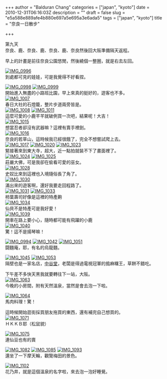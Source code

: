 +++
author = "Balduran Chang"
categories = ["japan", "kyoto"]
date = 2010-12-31T06:16:03Z
description = ""
draft = false
slug = "e5a588e889afe4b880e697a5e695a3e6ada5"
tags = ["japan", "kyoto"]
title = "奈良一日散步"

+++


第九天  
 奈良、鹿、奈良、鹿、奈良、鹿、奈良然後回大阪準備隔天返程。

早上的計畫是前往奈良公園悠閒，然後繞個一整圈，就是右去左回。

[![IMG_0996](http://farm6.static.flickr.com/5129/5223383757_c36b571e91_m.jpg)](http://www.flickr.com/photos/balduran/5223383757/ "IMG_0996 by balduran, on Flickr")  
 到處都可見的娃娃，可是我覺得不好看捏。

[![IMG_0998](http://farm6.static.flickr.com/5004/5223985308_de7460f39f_m.jpg)](http://www.flickr.com/photos/balduran/5223985308/ "IMG_0998 by balduran, on Flickr") [![IMG_0999](http://farm6.static.flickr.com/5089/5223390723_42b50ac744_m.jpg)](http://www.flickr.com/photos/balduran/5223390723/ "IMG_0999 by balduran, on Flickr")  
 開始進入無盡的小路班比園，早上來真的挺好的，遊客也不多。  
[![IMG_1007](http://farm5.static.flickr.com/4125/5223405159_73e968bc7c_m.jpg)](http://www.flickr.com/photos/balduran/5223405159/ "IMG_1007 by balduran, on Flickr")  
 春日大社的石燈籠，整片步道兩旁皆是。  
[![IMG_1008](http://farm5.static.flickr.com/4084/5224003514_acd4b7f76c_m.jpg)](http://www.flickr.com/photos/balduran/5224003514/ "IMG_1008 by balduran, on Flickr") [![IMG_1011](http://farm6.static.flickr.com/5207/5223407613_9dcef0bc7c_m.jpg)](http://www.flickr.com/photos/balduran/5223407613/ "IMG_1011 by balduran, on Flickr")  
 這麼可愛的小鹿芊芊就破例買一次吧，結果呢！大吉！  
[![IMG_1015](http://farm5.static.flickr.com/4125/5224014404_a8d860db7c_m.jpg)](http://www.flickr.com/photos/balduran/5224014404/ "IMG_1015 by balduran, on Flickr")  
 想當忍者卻沒有武器嘛？這裡有賣手裡劍。  
[![IMG_1016](http://farm6.static.flickr.com/5209/5224016632_d0ea428ac5_m.jpg)](http://www.flickr.com/photos/balduran/5224016632/ "IMG_1016 by balduran, on Flickr")  
 奈良的若草山，這時候我已經很餓了，完全不想嘗試爬上去。  
[![IMG_1017](http://farm6.static.flickr.com/5208/5223421025_6907f7a50d_m.jpg)](http://www.flickr.com/photos/balduran/5223421025/ "IMG_1017 by balduran, on Flickr") [![IMG_1020](http://farm5.static.flickr.com/4130/5224020818_dce5fdc23a_m.jpg)](http://www.flickr.com/photos/balduran/5224020818/ "IMG_1020 by balduran, on Flickr") [![IMG_1023](http://farm6.static.flickr.com/5166/5223426411_4dcbc5189d_m.jpg)](http://www.flickr.com/photos/balduran/5223426411/ "IMG_1023 by balduran, on Flickr")  
 緊接著來到東大寺，超大，近一點拍就裝不下了畫面裡了。  
[![IMG_1024](http://farm6.static.flickr.com/5041/5223427923_092b41f2d2_m.jpg)](http://www.flickr.com/photos/balduran/5223427923/ "IMG_1024 by balduran, on Flickr") [![IMG_1025](http://farm5.static.flickr.com/4154/5223429915_fc0c62f167_m.jpg)](http://www.flickr.com/photos/balduran/5223429915/ "IMG_1025 by balduran, on Flickr")  
 莊嚴大佛，可是我卻在偷看可愛的巫女。  
[![IMG_1028](http://farm6.static.flickr.com/5169/5223434025_451841d479_m.jpg)](http://www.flickr.com/photos/balduran/5223434025/ "IMG_1028 by balduran, on Flickr")  
 史奴比來到這裡也入境隨俗長了角了。  
[![IMG_1030](http://farm5.static.flickr.com/4133/5224036336_44b49d9f98_m.jpg)](http://www.flickr.com/photos/balduran/5224036336/ "IMG_1030 by balduran, on Flickr")  
 滿出來的遊客啊，還好我要走回程路了。  
[![IMG_1031](http://farm5.static.flickr.com/4111/5223439719_9356fa3f93_m.jpg)](http://www.flickr.com/photos/balduran/5223439719/ "IMG_1031 by balduran, on Flickr") [![IMG_1033](http://farm5.static.flickr.com/4092/5224040720_702af985ec_m.jpg)](http://www.flickr.com/photos/balduran/5224040720/ "IMG_1033 by balduran, on Flickr")  
 柿葉壽司好像是這裡的特產齁  
[![IMG_1034](http://farm6.static.flickr.com/5282/5224042554_f8f8e18aba_m.jpg)](http://www.flickr.com/photos/balduran/5224042554/ "IMG_1034 by balduran, on Flickr")  
 仙貝不是特產可是我好愛！  
[![IMG_1039](http://farm5.static.flickr.com/4085/5223450501_f3e5e89589_m.jpg)](http://www.flickr.com/photos/balduran/5223450501/ "IMG_1039 by balduran, on Flickr")  
 開車在路上要小心，隨時都可能有飛躍的小鹿  
[![IMG_1040](http://farm6.static.flickr.com/5161/5223452531_90b4f18ed9_m.jpg)](http://www.flickr.com/photos/balduran/5223452531/ "IMG_1040 by balduran, on Flickr")  
 驚！這不是揚琴嘛！

[![IMG_0994](http://farm5.static.flickr.com/4130/5223380331_75727ecd19_m.jpg)](http://www.flickr.com/photos/balduran/5223380331/ "IMG_0994 by balduran, on Flickr") [![IMG_1042](http://farm6.static.flickr.com/5127/5223457133_79bd83e6e2_m.jpg)](http://www.flickr.com/photos/balduran/5223457133/ "IMG_1042 by balduran, on Flickr") [![IMG_1051](http://farm5.static.flickr.com/4148/5223470317_efbe3d8d4a_m.jpg)](http://www.flickr.com/photos/balduran/5223470317/ "IMG_1051 by balduran, on Flickr")  
 闘麵庵，耶，有名的烏龍麵。

[![IMG_1045](http://farm6.static.flickr.com/5242/5223461161_23c5d80324_m.jpg)](http://www.flickr.com/photos/balduran/5223461161/ "IMG_1045 by balduran, on Flickr") [![IMG_1053](http://farm6.static.flickr.com/5250/5224071062_ab984fc4e6_m.jpg)](http://www.flickr.com/photos/balduran/5224071062/ "IMG_1053 by balduran, on Flickr")  
 隔壁也是一家名店，[中谷堂](http://www.nakatanidou.jp/)，老闆是得過電視冠軍的搗麻糬王，草餅不錯吃。

下午差不多快天黑我就要轉往下一站，大阪。  
[![IMG_1063](http://farm5.static.flickr.com/4111/5223483763_c80f2b0977_m.jpg)](http://www.flickr.com/photos/balduran/5223483763/ "IMG_1063 by balduran, on Flickr")  
 今晚的小房間，附有天然溫泉，當然是會去泡一下啦。

[![IMG_1064](http://farm6.static.flickr.com/5167/5224083640_c72c397166_m.jpg)](http://www.flickr.com/photos/balduran/5224083640/ "IMG_1064 by balduran, on Flickr")  
 馬肉料理！驚！

這時候開始逛街採買朋友拖買的東西，還有補完自己想買的。  
[![IMG_1071](http://farm6.static.flickr.com/5165/5223496509_376cd82fe4_m.jpg)](http://www.flickr.com/photos/balduran/5223496509/ "IMG_1071 by balduran, on Flickr")  
 ＨＫＫＢ耶（松鼠貌）

[![IMG_1075](http://farm6.static.flickr.com/5288/5224101386_c987b991be_m.jpg)](http://www.flickr.com/photos/balduran/5224101386/ "IMG_1075 by balduran, on Flickr")  
 連仙豆也有的賣

[![IMG_1082](http://farm6.static.flickr.com/5009/5224113474_f34a39dac1_m.jpg)](http://www.flickr.com/photos/balduran/5224113474/ "IMG_1082 by balduran, on Flickr") [![IMG_1085](http://farm5.static.flickr.com/4154/5223518133_023db10ca4_m.jpg)](http://www.flickr.com/photos/balduran/5223518133/ "IMG_1085 by balduran, on Flickr") [![IMG_1093](http://farm5.static.flickr.com/4107/5224128608_78e3bff25c_m.jpg)](http://www.flickr.com/photos/balduran/5224128608/ "IMG_1093 by balduran, on Flickr")  
 還坐了一下摩天輪，觀覽梅田的景色。

[![IMG_1102](http://farm6.static.flickr.com/5164/5223543007_01c103845c_m.jpg)](http://www.flickr.com/photos/balduran/5223543007/ "IMG_1102 by balduran, on Flickr")  
 花乃井，就是這個溫泉的名字啦，來去泡一泡好睡覺。

